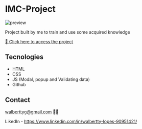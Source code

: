 # IMC-Project

![preview](./.image/IMC-Project.png)

Project built by me to train and use some acquired knowledge

[🔗 Click here to access the project](https://walbertty.github.io/IMC-Project/)

## Tecnologies

- HTML
- CSS
- JS (Modal, popup and Validating data)
- Github

## Contact

walberttyg@gmail.com 🚛💨

LikedIn - https://www.linkedin.com/in/walbertty-lopes-90951421/
